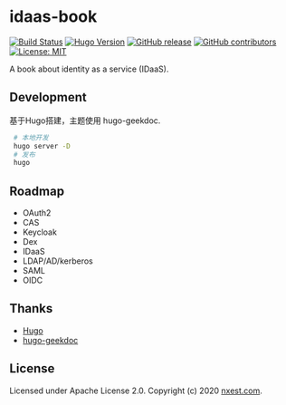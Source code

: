 # idaas-book

[![Build Status](https://travis-ci.com/l10178/idaas-book.svg?branch=master)](https://travis-ci.com/l10178/idaas-book)
[![Hugo Version](https://img.shields.io/badge/hugo-0.79-blue.svg)](https://gohugo.io)
[![GitHub release](https://img.shields.io/github/v/release/l10178/idaas-book)](https://github.com/l10178/idaas-book/releases/latest)
[![GitHub contributors](https://img.shields.io/github/contributors/l10178/idaas-book)](https://github.com/l10178/idaas-book/graphs/contributors)
[![License: MIT](https://img.shields.io/github/license/l10178/idaas-book)](LICENSE)

A book about identity as a service (IDaaS).


## Development

基于Hugo搭建，主题使用 hugo-geekdoc.


```bash
 # 本地开发
 hugo server -D
 # 发布
 hugo
```

## Roadmap

* OAuth2
* CAS
* Keycloak
* Dex
* IDaaS
* LDAP/AD/kerberos
* SAML
* OIDC

## Thanks

* [Hugo](https://gohugo.io/)
* [hugo-geekdoc](https://github.com/xoxys/hugo-geekdoc)

## License

Licensed under Apache License 2.0. Copyright (c) 2020 [nxest.com](http://www.nxest.com).
